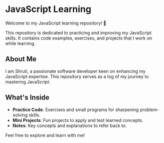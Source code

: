 # JavaScript Learning

Welcome to my JavaScript learning repository! 🎉

This repository is dedicated to practicing and improving my JavaScript skills. It contains code examples, exercises, and projects that I work on while learning.

## About Me
I am Shruti, a passionate software developer keen on enhancing my JavaScript expertise. This repository serves as a log of my journey to mastering JavaScript.

## What's Inside
- **Practice Code**: Exercises and small programs for sharpening problem-solving skills.
- **Mini Projects**: Fun projects to apply and test learned concepts.
- **Notes**: Key concepts and explanations to refer back to.

Feel free to explore and learn with me!
